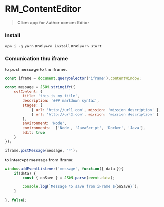 # RM_ContentEditor
> Client app for Author content Editor

### Install

`npm i -g yarn` and `yarn install` and `yarn start`


### Comunication thru iframe

to post message to the iframe:

```js
const iframe = document.querySelector('iframe').contentWindow;

const message = JSON.stringify({
    setContent: {
        title: 'this is my title',
        description: '### markdown syntax',
        stages: [
            { url: 'http://url1.com', mission: 'mission description' },
            { url: 'http://url2.com', mission: 'mission description' }
        ],
        environment: 'Node',
        environments:  ['Node', 'JavaScript', 'Docker', 'Java'],
        edit: true
    }
});

iframe.postMessage(message, '*');
```

to intercept message from iframe:

```js
window.addEventListener('message', function({ data }){
    if(data) {
        const { onSave } = JSON.parse(event.data);

        console.log(`Message to save from iFrame ${onSave}`);
    }

}, false);
```